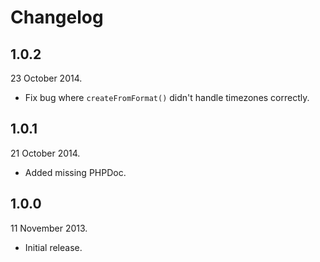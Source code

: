 Changelog
=========

1.0.2
-----

23 October 2014.

* Fix bug where `createFromFormat()` didn't handle timezones correctly.

1.0.1
-----

21 October 2014.

* Added missing PHPDoc.

1.0.0
-----

11 November 2013.

* Initial release.
